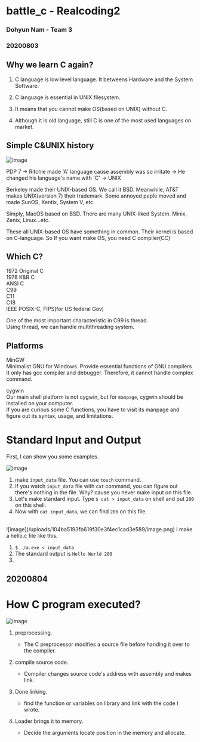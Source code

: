 # battle_c - Realcoding2

### Dohyun Nam - Team 3

### 20200803

## Why we learn C again? 

1. C language is low level language.
It betweens Hardware and the System Software.

2. C language is essential in UNIX filesystem.

3. It means that you cannot make OS(based on UNIX) without C.

4. Although it is old language, still C is one of the most used languages on market.

## Simple C&UNIX history

![image](/uploads/f58fdeb78e5378b602be0bb0d8d51e77/image.png)

PDP 7 -> Ritchie made 'A' language cause assembly was so irritate -> He changed his language's name
with 'C' -> UNIX 

Berkeley made their UNIX-based OS. We call it BSD.
Meanwhile, AT&T makes UNIX(version 7) their trademark.
Some annoyed peple moved and made SunOS, Xentix, System V, etc.

Simply, MacOS based on BSD. 
There are many UNIX-liked System. Minix, Zenix, Linux...etc.

These all UNIX-based OS have something in common. Their kernel is based on C-language.
So If you want make OS, you need C compiler(CC)

## Which C?

1972 Original C<br>
1978 K&R C<br>
ANSI C<br>
C99<br>
C11<Br>
C18<br>
IEEE POSIX-C, FIPS(for US federal Gov)<br>

One of the most important characteristic in C99 is thread.<br>
Using thread, we can handle multithreading system.

## Platforms

MinGW<br>
Minimalist GNU for Windows. Provide essential functions of GNU compilers
It only has gcc compiler and debugger. Therefore, it cannot handle complex command.
<br>

cygwin<br>
Our main shell platform is not cygwin, but for `manpage`, cygwin should be installed on your computer.<br>
If you are curious some C functions, you have to visit its manpage and figure out its syntax, usage, and limitations.<br>

# Standard Input and Output

First, I can show you some examples. <br>

![image](/uploads/67672578ed398455925a93e599d60f9a/image.png)
1. make `input_data` file. You can use `touch` command.
2. If you watch `input_data` file with `cat` command, you can figure out there's nothing in the file. Why? cause you never make input on this file.
3. Let's make standard input. Type `$ cat > input_data` on shell and put `200` on this shell. 
4. Now with `cat input_data`, we can find `200` on this file.

<br>
![image](/uploads/104ba5193fb619f30e3f4ec1cad3e589/image.png)
I make a hello.c file like this. 

1. `$ ./a.exe < input_data`
2. The standard output is `Hello World 200`
3. 

## 20200804

# How C program executed?

![image](/uploads/0082faefd87276c0fd22a125248fa556/image.png)
1. preprocessing. 
    - The C preprocessor modifies a source file before handing it over to the compiler.

2. compile source code. 
    - Compiler changes source code's address with assembly and makes link.

3. Done linking.
    - find the function or variables on library and link with the code I wrote.

4. Loader brings it to memory.
    - Decide the arguments locate position in the memory and allocate.
